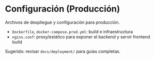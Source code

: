# Configuración (Producción)

Archivos de despliegue y configuración para producción.

- `Dockerfile`, `docker-compose.prod.yml`: build e infraestructura
- `nginx.conf`: proxy/estático para exponer el backend y servir frontend build

Sugerido: revisar `docs/deployment/` para guías completas.
